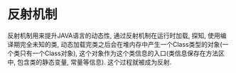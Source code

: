 # 反射机制

反射机制用来提升JAVA语言的动态性, 通过反射机制在运行时加载, 探知, 使用编译期完全未知的类, 动态加载完类之后会在堆内存中产生一个Class类型的对象(一个类只有一个Class对象), 这个对象作为这个类信息的入口(类信息保存在方法区中, 包含类的静态变量, 常量等信息). 这个过程就被成为反射.

